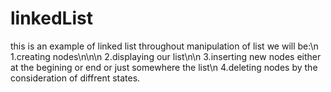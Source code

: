 # linkedList


this is an example of linked list throughout manipulation of list we will be:\n
1.creating nodes\n\n\n
2.displaying our list\n\n
3.inserting new nodes either at the begining or end or just somewhere the list\n
4.deleting nodes by the consideration of diffrent states.
